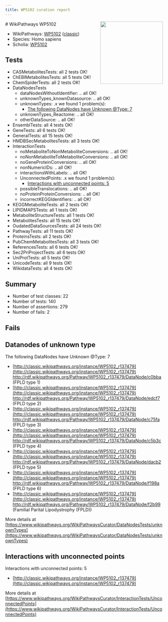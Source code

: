 ```yaml
---
title: WP5102 curation report
---
```


<img style="float: right; width: 200px" src="https://upload.wikimedia.org/wikipedia/commons/thumb/8/83/Wplogo_with_text_500.png/640px-Wplogo_with_text_500.png" />
# WikiPathways WP5102

* WikiPathways: [WP5102](https://wikipathways.org/pathways/WP5102) ([classic](https://classic.wikipathways.org/instance/WP5102))
* Species: Homo sapiens
* Scholia: [WP5102](https://scholia.toolforge.org/wikipathways/WP5102)
## Tests
* CASMetabolitesTests: all 2 tests OK!
* ChEBIMetabolitesTests: all 5 tests OK!
* ChemSpiderTests: all 2 tests OK!
* DataNodesTests
    * dataNodesWithoutIdentifier: .. all OK!
    * unknownTypes_knownDatasource: .. all OK!
    * unknownTypes: .x we found 1 problem(s):
        * [The following DataNodes have Unknown @Type: 7](#839973e5)
    * unknownTypes_Reactome: .. all OK!
    * otherDataSource: .. all OK!
* EnsemblTests: all 4 tests OK!
* GeneTests: all 6 tests OK!
* GeneralTests: all 15 tests OK!
* HMDBSecMetabolitesTests: all 3 tests OK!
* InteractionTests
    * noMetaboliteToNonMetaboliteConversions: .. all OK!
    * noNonMetaboliteToMetaboliteConversions: .. all OK!
    * noGeneProteinConversions: .. all OK!
    * nonNumericIDs: .. all OK!
    * interactionsWithLabels: .. all OK!
    * UnconnectedPoints: .x we found 1 problem(s):
        * [Interactions with unconnected points: 5](#35a61add)
    * possibleTranslocations: .. all OK!
    * noProteinProteinConversions: .. all OK!
    * incorrectKEGGIdentifiers: .. all OK!
* KEGGMetaboliteTests: all 2 tests OK!
* LIPIDMAPSTests: all 1 tests OK!
* MetaboliteStructureTests: all 1 tests OK!
* MetabolitesTests: all 15 tests OK!
* OudatedDataSourcesTests: all 24 tests OK!
* PathwayTests: all 11 tests OK!
* ProteinsTests: all 2 tests OK!
* PubChemMetabolitesTests: all 3 tests OK!
* ReferencesTests: all 6 tests OK!
* Sec2PriProjectTests: all 6 tests OK!
* UniProtTests: all 5 tests OK!
* UnicodeTests: all 9 tests OK!
* WikidataTests: all 4 tests OK!


## Summary

* Number of test classes: 22
* Number of tests: 140
* Number of assertions: 279
* Number of fails: 2

## Fails

<a name="839973e5" />

## Datanodes of unknown type

The following DataNodes have Unknown @Type: 7

* [http://classic.wikipathways.org/instance/WP5102_r137479](http://classic.wikipathways.org/instance/WP5102_r137479) http://rdf.wikipathways.org/Pathway/WP5102_r137479/DataNode/c0bba (FPLD type 1)
* [http://classic.wikipathways.org/instance/WP5102_r137479](http://classic.wikipathways.org/instance/WP5102_r137479) http://rdf.wikipathways.org/Pathway/WP5102_r137479/DataNode/edcf7 (FPLD type 2)
* [http://classic.wikipathways.org/instance/WP5102_r137479](http://classic.wikipathways.org/instance/WP5102_r137479) http://rdf.wikipathways.org/Pathway/WP5102_r137479/DataNode/c75fa (FPLD type 3)
* [http://classic.wikipathways.org/instance/WP5102_r137479](http://classic.wikipathways.org/instance/WP5102_r137479) http://rdf.wikipathways.org/Pathway/WP5102_r137479/DataNode/c5b3c (FPLD type 4)
* [http://classic.wikipathways.org/instance/WP5102_r137479](http://classic.wikipathways.org/instance/WP5102_r137479) http://rdf.wikipathways.org/Pathway/WP5102_r137479/DataNode/dacb2 (FPLD type 5)
* [http://classic.wikipathways.org/instance/WP5102_r137479](http://classic.wikipathways.org/instance/WP5102_r137479) http://rdf.wikipathways.org/Pathway/WP5102_r137479/DataNode/f198a (FPLD type 6)
* [http://classic.wikipathways.org/instance/WP5102_r137479](http://classic.wikipathways.org/instance/WP5102_r137479) http://rdf.wikipathways.org/Pathway/WP5102_r137479/DataNode/f2b99 (Familial Parital Lipodystrophy
(FPLD))


More details at [https://www.wikipathways.org/WikiPathwaysCurator/DataNodesTests/unknownTypes](https://www.wikipathways.org/WikiPathwaysCurator/DataNodesTests/unknownTypes)

<a name="35a61add" />

## Interactions with unconnected points

Interactions with unconnected points: 5

* [http://classic.wikipathways.org/instance/WP5102_r137479](http://classic.wikipathways.org/instance/WP5102_r137479)


More details at [https://www.wikipathways.org/WikiPathwaysCurator/InteractionTests/UnconnectedPoints](https://www.wikipathways.org/WikiPathwaysCurator/InteractionTests/UnconnectedPoints)

